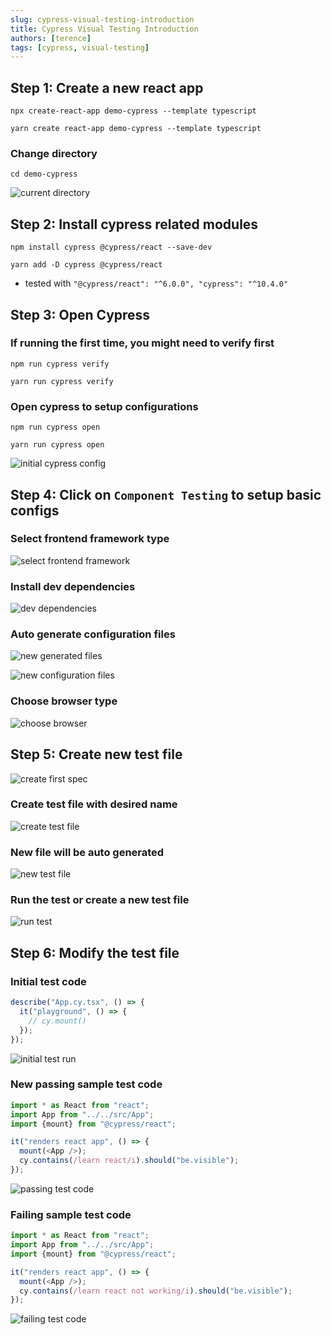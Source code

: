```yaml
---
slug: cypress-visual-testing-introduction
title: Cypress Visual Testing Introduction
authors: [terence]
tags: [cypress, visual-testing]
---
```


## Step 1: Create a new react app

```
npx create-react-app demo-cypress --template typescript
```

```
yarn create react-app demo-cypress --template typescript
```

### Change directory

```
cd demo-cypress
```

![current directory](./initialProject.png)

## Step 2: Install cypress related modules

```
npm install cypress @cypress/react --save-dev
```

```
yarn add -D cypress @cypress/react
```

- tested with `"@cypress/react": "^6.0.0", "cypress": "^10.4.0"`

## Step 3: Open Cypress

### If running the first time, you might need to verify first

```
npm run cypress verify
```

```
yarn run cypress verify
```

### Open cypress to setup configurations

```
npm run cypress open
```

```
yarn run cypress open
```

![initial cypress config](./initialCypress.png)

## Step 4: Click on `Component Testing` to setup basic configs

### Select frontend framework type

![select frontend framework](./selectFrontendFramework.png)

### Install dev dependencies

![dev dependencies](./devDependencies.png)

### Auto generate configuration files

![new generated files](./newFiles.png)

![new configuration files](./configurationFiles.png)

### Choose browser type

![choose browser](./chooseBrowser.png)

## Step 5: Create new test file

![create first spec](./createFirstSpec.png)

### Create test file with desired name

![create test file](./createTestFile.png)

### New file will be auto generated

![new test file](./newTestFile.png)

### Run the test or create a new test file

![run test](./runTest.png)

## Step 6: Modify the test file

### Initial test code

```ts
describe("App.cy.tsx", () => {
  it("playground", () => {
    // cy.mount()
  });
});
```

![initial test run](./initialCodeTestRun.png)

### New passing sample test code

```ts
import * as React from "react";
import App from "../../src/App";
import {mount} from "@cypress/react";

it("renders react app", () => {
  mount(<App />);
  cy.contains(/learn react/i).should("be.visible");
});
```

![passing test code](./passingTestCode.png)

### Failing sample test code

```ts
import * as React from "react";
import App from "../../src/App";
import {mount} from "@cypress/react";

it("renders react app", () => {
  mount(<App />);
  cy.contains(/learn react not working/i).should("be.visible");
});
```

![failing test code](./failingTestCode.png)
